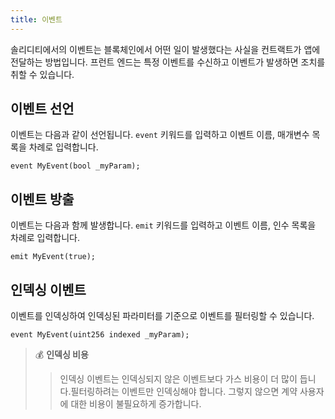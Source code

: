 ```yaml
---
title: 이벤트
---
```


솔리디티에서의 이벤트는 블록체인에서 어떤 일이 발생했다는 사실을 컨트랙트가 앱에 전달하는 방법입니다.
프런트 엔드는 특정 이벤트를 수신하고 이벤트가 발생하면 조치를 취할 수 있습니다.

## 이벤트 선언

이벤트는 다음과 같이 선언됩니다. `event` 키워드를 입력하고 이벤트 이름, 매개변수 목록을 차례로 입력합니다.

```solidity
event MyEvent(bool _myParam);
```

## 이벤트 방출

이벤트는 다음과 함께 발생합니다. `emit` 키워드를 입력하고 이벤트 이름, 인수 목록을 차례로 입력합니다.

```solidity
emit MyEvent(true);
```

## 인덱싱 이벤트

이벤트를 인덱싱하여 인덱싱된 파라미터를 기준으로 이벤트를 필터링할 수 있습니다.

```solidity
event MyEvent(uint256 indexed _myParam);
```

>💰 **인덱싱 비용**
>>인덱싱 이벤트는 인덱싱되지 않은 이벤트보다 가스 비용이 더 많이 듭니다.필터링하려는 이벤트만 인덱싱해야 합니다.
>그렇지 않으면 계약 사용자에 대한 비용이 불필요하게 증가합니다.


